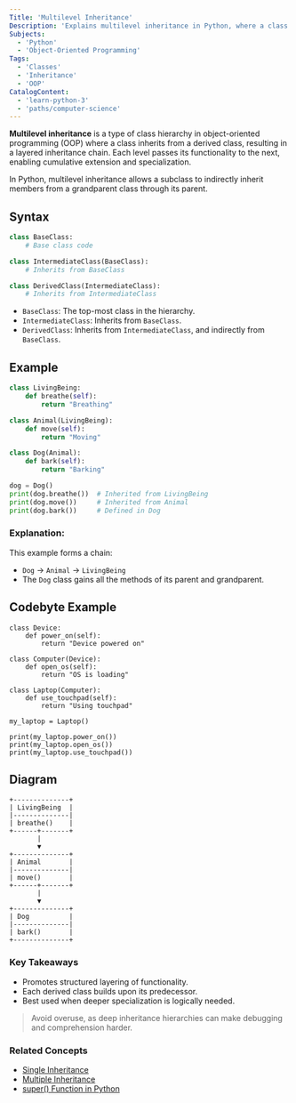 ```yaml
---
Title: 'Multilevel Inheritance'
Description: 'Explains multilevel inheritance in Python, where a class inherits from a derived class forming a chain of inheritance.'
Subjects:
  - 'Python'
  - 'Object-Oriented Programming'
Tags:
  - 'Classes'
  - 'Inheritance'
  - 'OOP'
CatalogContent:
  - 'learn-python-3'
  - 'paths/computer-science'
---
```


**Multilevel inheritance** is a type of class hierarchy in object-oriented programming (OOP) where a class inherits from a derived class, resulting in a layered inheritance chain. Each level passes its functionality to the next, enabling cumulative extension and specialization.

In Python, multilevel inheritance allows a subclass to indirectly inherit members from a grandparent class through its parent.

## Syntax

```python
class BaseClass:
    # Base class code

class IntermediateClass(BaseClass):
    # Inherits from BaseClass

class DerivedClass(IntermediateClass):
    # Inherits from IntermediateClass
```

- `BaseClass`: The top-most class in the hierarchy.
- `IntermediateClass`: Inherits from `BaseClass`.
- `DerivedClass`: Inherits from `IntermediateClass`, and indirectly from `BaseClass`.

## Example

```python
class LivingBeing:
    def breathe(self):
        return "Breathing"

class Animal(LivingBeing):
    def move(self):
        return "Moving"

class Dog(Animal):
    def bark(self):
        return "Barking"

dog = Dog()
print(dog.breathe())  # Inherited from LivingBeing
print(dog.move())     # Inherited from Animal
print(dog.bark())     # Defined in Dog
```

### Explanation:

This example forms a chain:

- `Dog` → `Animal` → `LivingBeing`
- The `Dog` class gains all the methods of its parent and grandparent.

## Codebyte Example

```codebyte/python
class Device:
    def power_on(self):
        return "Device powered on"

class Computer(Device):
    def open_os(self):
        return "OS is loading"

class Laptop(Computer):
    def use_touchpad(self):
        return "Using touchpad"

my_laptop = Laptop()

print(my_laptop.power_on())
print(my_laptop.open_os())
print(my_laptop.use_touchpad())
```

## Diagram

```
+--------------+
| LivingBeing  |
|--------------|
| breathe()    |
+------+-------+
       |
       ▼
+--------------+
| Animal       |
|--------------|
| move()       |
+------+-------+
       |
       ▼
+--------------+
| Dog          |
|--------------|
| bark()       |
+--------------+
```

### Key Takeaways

- Promotes structured layering of functionality.
- Each derived class builds upon its predecessor.
- Best used when deeper specialization is logically needed.

> Avoid overuse, as deep inheritance hierarchies can make debugging and comprehension harder.

### Related Concepts

* [Single Inheritance](../single-inheritance/single-inheritance.md)
* [Multiple Inheritance](../multiple-inheritance/multiple-inheritance.md)
* [super() Function in Python](../../../built-in-functions/terms/super/super.md)

